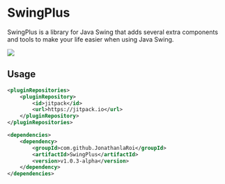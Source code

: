 # SwingPlus
SwingPlus is a library for Java Swing that adds several extra components and tools to make your life easier when using Java Swing.

[![](https://jitpack.io/v/JonathanlaRoi/SwingPlus.svg)](https://jitpack.io/#JonathanlaRoi/SwingPlus)
## Usage
```xml
<pluginRepositories>
    <pluginRepository>
        <id>jitpack</id>
        <url>https://jitpack.io</url>
    </pluginRepository>
</pluginRepositories>

<dependencies>
    <dependency>
        <groupId>com.github.JonathanlaRoi</groupId>
        <artifactId>SwingPlus</artifactId>
        <version>v1.0.3-alpha</version>
    </dependency>
</dependencies>
```
